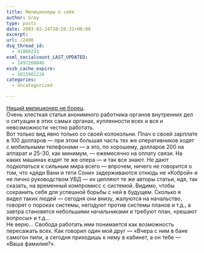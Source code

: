 ```yaml
---
title: Милиционеры о себе
author: Gray
type: posts
date: 2003-02-24T10:28:31+00:00
excerpt:
url: /2490
dsq_thread_id:
  - 41860233
esml_socialcount_LAST_UPDATED:
  - 1497260046
essb_cache_expire:
  - 1615981226
categories:
  - Uncategorized

---
```








<a href="http://www.slovo.odessa.ua/index.php?idd=23&#038;rub=4&#038;detail_id=242" target="_blank">Нищий милиционер не борец</a>.  
Очень хлесткая статья анонимного работника органов внутренних дел о ситуации в этих самых органах, купленности всех и вся и невозможности честно работать.  
Вот только вид явно только со своей колокольни. Плач о своей зарплате в 100 долларов &#8212; при этом большая часть тех же оперативников ходят с мобильными телефонами &#8212; а это, по хорошему, долларов 200 на аппарат и 25-30, как минимум, &#8212; ежемесячно на оплату связи. На каких машинах ездят те же опера &#8212; и так все знают. Не дают подкопаться к сильным мира всего &#8212; впрочем, ничего не говорится о том, что &laquo;дяди Вани и тети Сони&raquo; задерживаются отнюдь не &#171;Коброй&#187; и не лично руководством УВД &#8212; их цепляют те же авторы статьи, идя, так сказать, на временный компромисс с системой. Видимо, чтобы сохранить себя для успешной борьбы с ней в будущем. Сколько я видел таких людей &#8212; сегодня они внизу, жалуются на начальство, говорят о пороках системы, негодуют против системы планов и т.д., а завтра становятся небольшими начальниками и требуют план, &#171;решают вопросы&#187; и т.д&#8230;  
Не верю&#8230; Свобода работать ими понимается как возможность пересажать всех. Как говорил один мой друг &#8212; &#171;Вчера с ним в бане самогон пили, а сегодня приходишь к нему в кабинет, а он тебе &#8212; &#171;Ваша фамилия?&#187;.